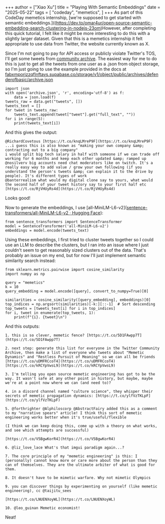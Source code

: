 +++
author = ["Xiao Xu"]
title = "Playing With Semantic Embeddings"
date = "2025-05-22"
tags = [
    "codeday",
    "memetics",
]
+++
As part of this CodeDay memetics internship, [we're supposed to get started with semantic embeddings.]((https://dev.to/omar4ur/open-source-semantic-embedding-search-clustering-in-nodejs-23om)However, after completing this quick tutorial, I felt like it might be more interesting to do this with a slightly larger dataset. Given that this is a memetics internship it felt appropriate to use data from Twitter, the website currently known as X.

Since I'm not going to pay for API access or publicly violate Twitter's TOS, I'll get some tweets from [community archive](community-archive.org). The easiest way for me to do this is just to get all the tweets from one user as a .json from object storage, so I'm just going to use the example provided in the docs at [fabxmporizzqflnftavs.supabase.co/storage/v1/object/public/archives/defenderofbasic/archive.json](https://fabxmporizzqflnftavs.supabase.co/storage/v1/object/public/archives/defenderofbasic/archive.json)
```
import json
with open('archive.json', 'r', encoding='utf-8') as f:
    data = json.load(f)
tweets_raw = data.get("tweets", [])
tweets_text = []
for tweet in tweets_raw:
    tweets_text.append(tweet["tweet"].get("full_text", ""))
for i in range(5):
    print(tweets_text[i])
```
And this gives the output:
```
@RichardCovetous [https://t.co/knqLMreP9F](https://t.co/knqLMreP9F)
...i guess this is also known as "making your own company &amp; contracting out to a big company"
i would split big tech salary in half with someone if we can trade off working for 6 months and keep each other updated &amp; ramped up
@nosilverv big accounts need chat moderators like on twitch. It's a really easy way to add value / grow your own following (if you understand the person's tweets &amp; can explain it to the drive by people). It's different types of work
@banterrealism what would my digital clone say to yours, what would the second half of your tweet history say to your first half etc [https://t.co/RjVHUyRs4d](https://t.co/RjVHUyRs4d)
```
Looks good!

Now to generate the embeddings, I use [all-MiniLM-L6-v2]([sentence-transformers/all-MiniLM-L6-v2 · Hugging Face](https://huggingface.co/sentence-transformers/all-MiniLM-L6-v2)):
```
from sentence_transformers import SentenceTransformer
model = SentenceTransformer('all-MiniLM-L6-v2')
embeddings = model.encode(tweets_text)
```
Using these embeddings, I first tried to cluster tweets together so I could use an LLM to describe the clusters, but I ran into an issue where I just couldn't seem to get reasonably sized clusters out of the data. That's probably an issue on my end, but for now I'll just implement semantic similarity search instead:
```
from sklearn.metrics.pairwise import cosine_similarity
import numpy as np

query = "memetics"
k = 10
query_embedding = model.encode([query], convert_to_numpy=True)[0]

similarities = cosine_similarity([query_embedding], embeddings)[0]
top_indices = np.argsort(similarities)[-k:][::-1]  # Sort descending
top_tweets = [tweets_text[i] for i in top_indices]
for i, tweet in enumerate(top_tweets, 1):
    print(f"{i}. {tweet}\n")
```
And this outputs:
```
1. this is so clever, memetic fence? [https://t.co/5D1FAwpp7T](https://t.co/5D1FAwpp7T)

2. next step: generate this list for everyone in the Twitter Community Archive, then make a list of everyone who tweets about "Memetic Dynamics" and "Restless Pursuit of Meaning" so we can all be friends [https://t.co/uDMFRCcoT4](https://t.co/uDMFRCcoT4) [https://t.co/kRCYpVwsL9](https://t.co/kRCYpVwsL9)

3. I'm telling you open source memetic engineering has got to be the way. It wasn't safe at any other point in history, but maybe, maybe we're at a point now where we can (and need to)?

4. in a discord channel named "culture science", they whisper their secrets of memetic propagation dynamics: [https://t.co/ylfVzTKLpF](https://t.co/ylfVzTKLpF)

5. @forthrighter @Alphiloscorp @AbstractFairy added this as a comment to my "narrative spears" article! I think this sort of memetic engineering works better when it's true/useful/flexible

(I think we can keep doing this, come up with a theory on what works, and see which attempts are successful)

[https://t.co/V5BgwKorR4](https://t.co/V5BgwKorR4)

6. @liz_love_lace What's that imgui paradigm again...?

7. The core principle of my "memetic engineering" is this: I (personally) cannot know more or care more about the person than they can of themselves. They are the ultimate arbiter of what is good for them.

8. It doesn't have to be mimetic warfare. Why not mimetic Olympics

9. you can discover things by experimenting on yourself (like memetic engineering), cc @taijitu_sees

[https://t.co/LNUENXoyWL](https://t.co/LNUENXoyWL)

10. @leo_guinan Memetic economist!
```
Neat! 
